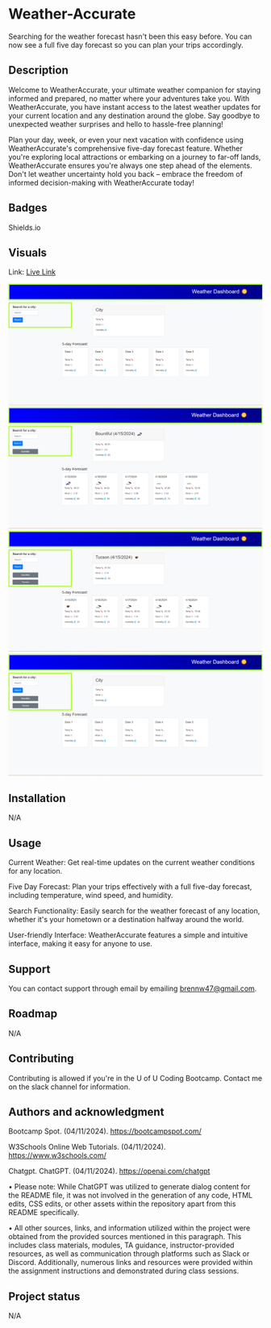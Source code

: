 # Weather-Accurate
Searching for the weather forecast hasn't been this easy before. You can now see a full five day forecast so you can plan your trips accordingly.

## Description
Welcome to WeatherAccurate, your ultimate weather companion for staying informed and prepared, no matter where your adventures take you. With WeatherAccurate, you have instant access to the latest weather updates for your current location and any destination around the globe. Say goodbye to unexpected weather surprises and hello to hassle-free planning!

Plan your day, week, or even your next vacation with confidence using WeatherAccurate's comprehensive five-day forecast feature. Whether you're exploring local attractions or embarking on a journey to far-off lands, WeatherAccurate ensures you're always one step ahead of the elements. Don't let weather uncertainty hold you back – embrace the freedom of informed decision-making with WeatherAccurate today!

## Badges
Shields.io

## Visuals
Link: <a href="https://bwater47.github.io/Weather-Accurate/" alt="live site link">Live Link</a>

![img](./assets/images/Blank.png)
![img](./assets/images/Searched.png)
![img](./assets/images/Re-Searched.png)
![img](./assets/images/Refreshed.png)

## Installation
N/A

## Usage
Current Weather: Get real-time updates on the current weather conditions for any location.

Five Day Forecast: Plan your trips effectively with a full five-day forecast, including temperature, wind speed, and humidity.

Search Functionality: Easily search for the weather forecast of any location, whether it's your hometown or a destination halfway around the world.

User-friendly Interface: WeatherAccurate features a simple and intuitive interface, making it easy for anyone to use.

## Support
You can contact support through email by emailing brennw47@gmail.com.

## Roadmap
N/A

## Contributing
Contributing is allowed if you're in the U of U Coding Bootcamp. Contact me on the slack channel for information.

## Authors and acknowledgment
Bootcamp Spot. (04/11/2024). https://bootcampspot.com/

W3Schools Online Web Tutorials. (04/11/2024). https://www.w3schools.com/ 

Chatgpt. ChatGPT. (04/11/2024). https://openai.com/chatgpt

• Please note: While ChatGPT was utilized to generate dialog content for the README file, it was not involved in the generation of any code, HTML edits, CSS edits, or other assets within the repository apart from this README specifically.

• All other sources, links, and information utilized within the project were obtained from the provided sources mentioned in this paragraph. This includes class materials, modules, TA guidance, instructor-provided resources, as well as communication through platforms such as Slack or Discord. Additionally, numerous links and resources were provided within the assignment instructions and demonstrated during class sessions.

## Project status
N/A